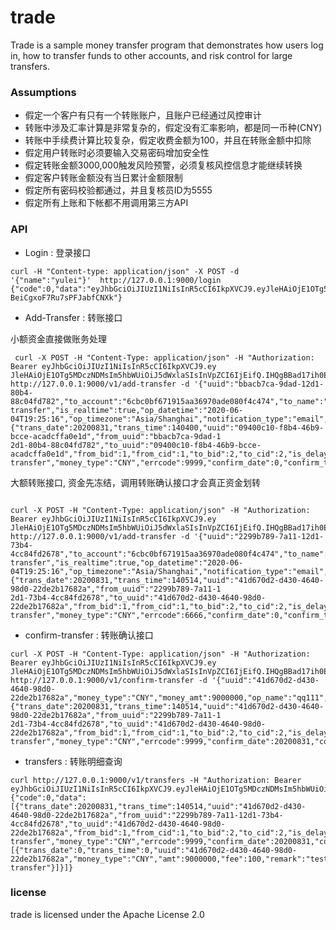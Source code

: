 # trade

Trade is a sample money transfer program that demonstrates how users log in, how to transfer funds to other accounts, and risk control for large transfers.

### Assumptions

* 假定一个客户有只有一个转账账户，且账户已经通过风控审计
* 转账中涉及汇率计算是非常复杂的，假定没有汇率影响，都是同一币种(CNY)
* 转账中手续费计算比较复杂，假定收费金额为100，并且在转账金额中扣除
* 假定用户转账时必须要输入交易密码增加安全性
* 假定转账金额3000,000触发风险预警，必须复核风控信息才能继续转换
* 假定客户转账金额没有当日累计金额限制
* 假定所有密码校验都通过，并且复核员ID为5555
* 假定所有上账和下帐都不用调用第三方API

###  API

* Login : 登录接口


```shell script
curl -H "Content-type: application/json" -X POST -d '{"name":"yulei"}'  http://127.0.0.1:9000/login
{"code":0,"data":"eyJhbGciOiJIUzI1NiIsInR5cCI6IkpXVCJ9.eyJleHAiOjE1OTg5Mjk0ODIsIm5hbWUiOiJ5dWxlaSIsInVpZCI6IjEifQ.Pf5gmKXZPQePYUwUcnze
BeiCgxoF7Ru7sPFJabfCNXk"}
```

* Add-Transfer : 转账接口

小额资金直接做账务处理

```shell script
 curl -X POST -H "Content-Type: application/json" -H "Authorization: Bearer eyJhbGciOiJIUzI1NiIsInR5cCI6IkpXVCJ9.ey
JleHAiOjE1OTg5MDczNDMsIm5hbWUiOiJ5dWxlaSIsInVpZCI6IjEifQ.IHQgBBad17ih0EKBDkHrcsmMmy9djwd48dTsfUXzxj4"  http://127.0.0.1:9000/v1/add-transfer -d '{"uuid":"bbacb7ca-9dad-12d1-80b4-88c04fd782","to_account":"6cbc0bf671915aa36970ade080f4c474","to_name":"toone","from_account":"6c84c4b8c2f1c1a15feb6967578049bb","money_type":"CNY","money_amt":1200,"password":"xxxxxx","comment":"test-transfer","is_realtime":true,"op_datetime":"2020-06-04T19:25:16","op_timezone":"Asia/Shanghai","notification_type":"email","postscript":"hello!"}'{"code":0,"data":{"trans_date":20200831,"trans_time":140400,"uuid":"09400c10-f8b4-46b9-bcce-acadcffa0e1d","from_uuid":"bbacb7ca-9dad-1
2d1-80b4-88c04fd782","to_uuid":"09400c10-f8b4-46b9-bcce-acadcffa0e1d","from_bid":1,"from_cid":1,"to_bid":2,"to_cid":2,"is_delay":true,"is_large":false,"is_reject":false,"amt":1200,"fee":100,"remark":"test-transfer","money_type":"CNY","errcode":9999,"confirm_date":0,"confirm_time":0,"confirm_amt":0,"confirm_opid":0}}

```

大额转账接口, 资金先冻结，调用转账确认接口才会真正资金划转

```shell script

curl -X POST -H "Content-Type: application/json" -H "Authorization: Bearer eyJhbGciOiJIUzI1NiIsInR5cCI6IkpXVCJ9.ey
JleHAiOjE1OTg5MDczNDMsIm5hbWUiOiJ5dWxlaSIsInVpZCI6IjEifQ.IHQgBBad17ih0EKBDkHrcsmMmy9djwd48dTsfUXzxj4"  http://127.0.0.1:9000/v1/add-transfer -d '{"uuid":"2299b789-7a11-12d1-73b4-4cc84fd2678","to_account":"6cbc0bf671915aa36970ade080f4c474","to_name":"toone","from_account":"6c84c4b8c2f1c1a15feb6967578049bb","money_type":"CNY","money_amt":9000000,"password":"xxxxxx","comment":"test-transfer","is_realtime":true,"op_datetime":"2020-06-04T19:25:16","op_timezone":"Asia/Shanghai","notification_type":"email","postscript":"hello!"}'{"code":0,"data":{"trans_date":20200831,"trans_time":140514,"uuid":"41d670d2-d430-4640-98d0-22de2b17682a","from_uuid":"2299b789-7a11-1
2d1-73b4-4cc84fd2678","to_uuid":"41d670d2-d430-4640-98d0-22de2b17682a","from_bid":1,"from_cid":1,"to_bid":2,"to_cid":2,"is_delay":true,"is_large":false,"is_reject":false,"amt":9000000,"fee":100,"remark":"test-transfer","money_type":"CNY","errcode":6666,"confirm_date":0,"confirm_time":0,"confirm_amt":0,"confirm_opid":0}}

```

* confirm-transfer : 转账确认接口

```shell script
curl -X POST -H "Content-Type: application/json" -H "Authorization: Bearer eyJhbGciOiJIUzI1NiIsInR5cCI6IkpXVCJ9.ey
JleHAiOjE1OTg5MDczNDMsIm5hbWUiOiJ5dWxlaSIsInVpZCI6IjEifQ.IHQgBBad17ih0EKBDkHrcsmMmy9djwd48dTsfUXzxj4"  http://127.0.0.1:9000/v1/confirm-transfer -d '{"uuid":"41d670d2-d430-4640-98d0-22de2b17682a","money_type":"CNY","money_amt":9000000,"op_name":"qq111","risk_level":3,"comment":"me333sl"}'{"code":0,"data":{"trans_date":20200831,"trans_time":140514,"uuid":"41d670d2-d430-4640-98d0-22de2b17682a","from_uuid":"2299b789-7a11-1
2d1-73b4-4cc84fd2678","to_uuid":"41d670d2-d430-4640-98d0-22de2b17682a","from_bid":1,"from_cid":1,"to_bid":2,"to_cid":2,"is_delay":true,"is_large":false,"is_reject":false,"amt":9000000,"fee":100,"remark":"test-transfer","money_type":"CNY","errcode":9999,"confirm_date":20200831,"confirm_time":140922,"confirm_amt":9000000,"confirm_opid":5555}}
```

* transfers : 转账明细查询

```shell script
curl http://127.0.0.1:9000/v1/transfers -H "Authorization: Bearer eyJhbGciOiJIUzI1NiIsInR5cCI6IkpXVCJ9.eyJleHAiOjE1OTg5MDczNDMsIm5hbWUiOiJ5dWxlaSIsInVpZCI6IjEifQ.IHQgBBad17ih0EKBDkHrcsmMmy9djwd48dTsfUXzxj4"
{"code":0,"data":[{"trans_date":20200831,"trans_time":140514,"uuid":"41d670d2-d430-4640-98d0-22de2b17682a","from_uuid":"2299b789-7a11-12d1-73b4-4cc84fd2678","to_uuid":"41d670d2-d430-4640-98d0-22de2b17682a","from_bid":1,"from_cid":1,"to_bid":2,"to_cid":2,"is_delay":true,"is_large":false,"is_reject":false,"amt":9000000,"fee":100,"remark":"test-transfer","money_type":"CNY","errcode":9999,"confirm_date":20200831,"confirm_time":140922,"confirm_amt":9000000,"confirm_opid":5555,"fees":[{"trans_date":0,"trans_time":0,"uuid":"41d670d2-d430-4640-98d0-22de2b17682a","money_type":"CNY","amt":9000000,"fee":100,"remark":"test-transfer"}]}]}
```



###  license

trade is licensed under the Apache License 2.0
 
